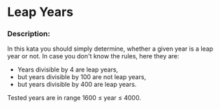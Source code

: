 # Leap Years

### Description:

In this kata you should simply determine, whether a given year is a leap year or not. In case you don't know the rules, here they are:

- Years divisible by 4 are leap years,
- but years divisible by 100 are not leap years,
- but years divisible by 400 are leap years.

Tested years are in range 1600 ≤ year ≤ 4000.